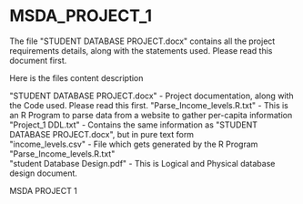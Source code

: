 # MSDA_PROJECT_1
The file "STUDENT DATABASE PROJECT.docx" contains all the project requirements details, along with the statements used. Please read this document first. 

Here is the files content description

"STUDENT DATABASE PROJECT.docx" - Project documentation, along with the Code used. Please read this first.
"Parse_Income_levels.R.txt" - This is an R Program to parse data from a website to gather per-capita information    
"Project_1 DDL.txt" - Contains the same information as "STUDENT DATABASE PROJECT.docx", but in pure text form     
"income_levels.csv" - File which gets generated by the R Program "Parse_Income_levels.R.txt"    
"student Database Design.pdf" - This is Logical and Physical database design document.

MSDA PROJECT 1
